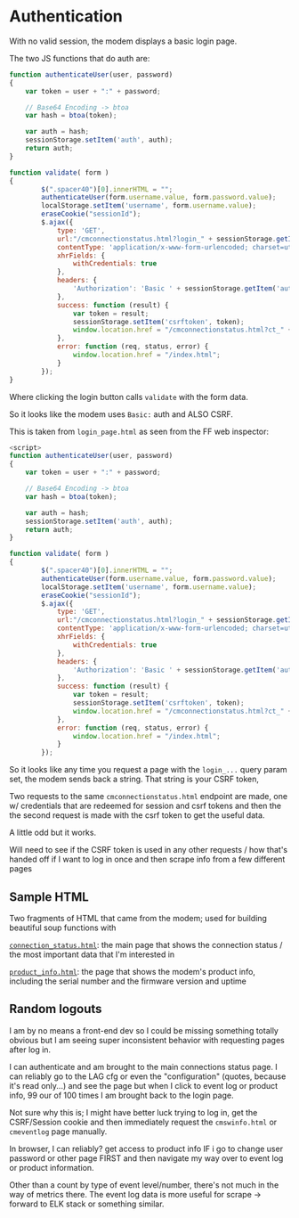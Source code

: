 # Authentication

With no valid session, the modem displays a basic login page.

The two JS functions that do auth are:

```js
function authenticateUser(user, password)
{
    var token = user + ":" + password;

    // Base64 Encoding -> btoa
    var hash = btoa(token); 

    var auth = hash;
    sessionStorage.setItem('auth', auth);
    return auth;
}

function validate( form )
{
        $(".spacer40")[0].innerHTML = "";
        authenticateUser(form.username.value, form.password.value);
        localStorage.setItem('username', form.username.value);
        eraseCookie("sessionId");
        $.ajax({
            type: 'GET',
            url:"/cmconnectionstatus.html?login_" + sessionStorage.getItem('auth'),
            contentType: 'application/x-www-form-urlencoded; charset=utf-8',
            xhrFields: {
                withCredentials: true
            },
            headers: {
                'Authorization': 'Basic ' + sessionStorage.getItem('auth')
            },
            success: function (result) {
                var token = result;
                sessionStorage.setItem('csrftoken', token);
                window.location.href = "/cmconnectionstatus.html?ct_" + token;
            },
            error: function (req, status, error) {
                window.location.href = "/index.html";
            }
        });
}
```

Where clicking the login button calls `validate` with the form data.

So it looks like the modem uses `Basic:` auth and ALSO CSRF.

This is taken from `login_page.html` as seen from the FF web inspector:

```js
<script>
function authenticateUser(user, password)
{
    var token = user + ":" + password;

    // Base64 Encoding -> btoa
    var hash = btoa(token); 

    var auth = hash;
    sessionStorage.setItem('auth', auth);
    return auth;
}

function validate( form )
{
        $(".spacer40")[0].innerHTML = "";
        authenticateUser(form.username.value, form.password.value);
        localStorage.setItem('username', form.username.value);
        eraseCookie("sessionId");
        $.ajax({
            type: 'GET',
            url:"/cmconnectionstatus.html?login_" + sessionStorage.getItem('auth'),
            contentType: 'application/x-www-form-urlencoded; charset=utf-8',
            xhrFields: {
                withCredentials: true
            },
            headers: {
                'Authorization': 'Basic ' + sessionStorage.getItem('auth')
            },
            success: function (result) {
                var token = result;
                sessionStorage.setItem('csrftoken', token);
                window.location.href = "/cmconnectionstatus.html?ct_" + token;
            },
            error: function (req, status, error) {
                window.location.href = "/index.html";
            }
        });
```

So it looks like any time you request a page with the `login_...` query param set, the modem sends back a string. That string is your CSRF token,

Two requests to the same `cmconnectionstatus.html` endpoint are made, one w/ credentials that are redeemed for session and csrf tokens and then the the second request is made with the csrf token to get the useful data.

A little odd but it works.

Will need to see if the CSRF token is used in any other requests / how that's handed off if I want to log in once and then scrape info from a few different pages

## Sample HTML

Two fragments of HTML that came from the modem; used for building beautiful soup functions with

[`connection_status.html`](./connection_status.html): the main page that shows the connection status / the most important data that I'm interested in

[`product_info.html`](./product_info.html): the page that shows the modem's product info, including the serial number and the firmware version and uptime

## Random logouts

I am by no means a front-end dev so I could be missing something totally obvious but I am seeing super inconsistent behavior with requesting pages after log in.

I can authenticate and am brought to the main connections status page.
I can reliably go to the LAG cfg or even the "configuration" (quotes, because it's read only...) and see the page but when I click to event log or product info, 99 our of 100 times I am brought back to the login page.

Not sure why this is; I might have better luck trying to log in, get the CSRF/Session cookie and then immediately request the `cmswinfo.html` or `cmeventlog` page manually.

In browser, I can reliably? get access to product info IF i go to change user password or other page FIRST and then navigate my way over to event log or product information.

Other than a count by type of event level/number, there's not much in the way of metrics there.
The event log data is more useful for scrape -> forward to ELK stack or something similar.
